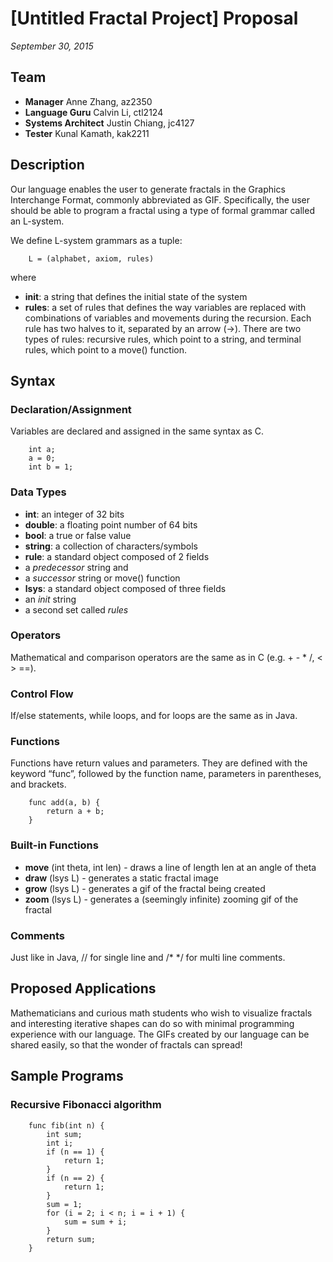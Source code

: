 [Untitled Fractal Project] Proposal
=============

*September 30, 2015*

Team
-------------
- **Manager** Anne Zhang, az2350
- **Language Guru** Calvin Li, ctl2124
- **Systems Architect** Justin Chiang, jc4127
- **Tester** Kunal Kamath, kak2211

Description
-------------
Our language enables the user to generate fractals in the Graphics Interchange Format, commonly abbreviated as GIF. Specifically, the user should be able to program a fractal using a type of formal grammar called an L-system.

We define L-system grammars as a tuple:
```
    L = (alphabet, axiom, rules)
```
where

- **init**: a string that defines the initial state of the system
- **rules**: a set of rules that defines the way variables are replaced with combinations of variables and movements during the recursion. Each rule has two halves to it, separated by an arrow (→). There are two types of rules: recursive rules, which point to a string, and terminal rules, which point to a move() function.

Syntax
-------------
### Declaration/Assignment
Variables are declared and assigned in the same syntax as C.
```
    int a;
    a = 0;
    int b = 1;
```

### Data Types
- **int**: an integer of 32 bits
- **double**: a floating point number of 64 bits
- **bool**: a true or false value
- **string**: a collection of characters/symbols
- **rule**: a standard object composed of 2 fields
 - a *predecessor* string and
 - a *successor* string or move() function
- **lsys**: a standard object composed of three fields
 - an *init* string
 - a second set called *rules*

### Operators
Mathematical and comparison operators are the same as in C (e.g. + - * /, < > ==).

### Control Flow
If/else statements, while loops, and for loops are the same as in Java.

### Functions
Functions have return values and parameters. They are defined with the keyword “func”, followed by the function name, parameters in parentheses, and brackets.
```
    func add(a, b) {
        return a + b;
    }
```

### Built-in Functions
- **move** (int theta, int len) - draws a line of length len at an angle of theta
- **draw** (lsys L) - generates a static fractal image
- **grow** (lsys L) - generates a gif of the fractal being created
- **zoom** (lsys L) - generates a (seemingly infinite) zooming gif of the fractal

### Comments
Just like in Java, // for single line and /* */ for multi line comments.

Proposed Applications
-------------
Mathematicians and curious math students who wish to visualize fractals and interesting iterative shapes can do so with minimal programming experience with our language. The GIFs created by our language can be shared easily, so that the wonder of fractals can spread!

Sample Programs
-------------

### Recursive Fibonacci algorithm
```
    func fib(int n) {
        int sum;
        int i;
        if (n == 1) {
            return 1;
        }
        if (n == 2) {
            return 1;
        }
        sum = 1;
        for (i = 2; i < n; i = i + 1) {
            sum = sum + i;
        }
        return sum;
    }
```
